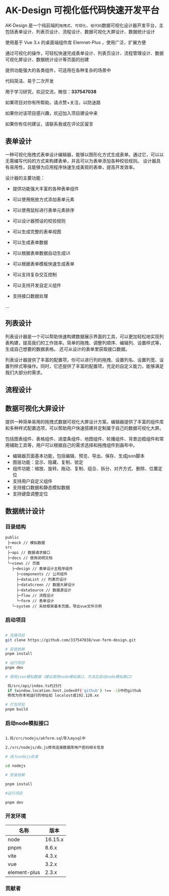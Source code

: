 # AK-Design 可视化低代码快速开发平台

AK-Design 是一个纯前端的`拖拽式`、`可视化`、`低代码`数据可视化设计器开发平台，主包括表单设计、列表页设计、流程设计、数据可视化大屏设计、数据统计设计

使用基于 Vue 3.x 的桌面端组件库 Elemnet-Plus ，使用广泛，扩展方便

通过可视化的操作，可轻松快速完成表单设计、列表页设计、流程管理设计、数据可视化屏设计、数据统计设计等页面的创建

提供功能强大的各类组件，可适用在各种复杂的场景中

代码简洁、易于二次开发

用于学习研究，欢迎交流，微信：**337547038**

如果项目对你有所帮助，请点赞+关注，以防迷路

如果你对该项目感兴趣，欢迎加入项目建设中来

如果你有任何建议，请联系我或在评论区留言

## 表单设计

一种可视化拖拽式表单设计编辑器，能够以图形化方式生成表单。通过它，可以以无需编写代码的方式来构建表单，并且可以为表单添加各种校验规则。
设计器具有易用性，且能够为应用程序快速生成美观的表单，提高开发效率。

设计器的主要功能：

- 提供功能强大丰富的各种表单组件

- 可以使用拖放方式添加表单元素

- 可以使用鼠标进行表单元素排序

- 可以设计器预设的校验规则

- 可以生成完整的表单视图

- 可以生成表单数据

- 可以根据表单数据自动生成UI

- 可以根据表单模板快速生成表单

- 可以支持复杂交互控制

- 可以支持开发自定义组件

- 支持接口数据处理

...

## 列表设计

列表设计器是一个可以帮助快速构建数据展示界面的工具，可以更加轻松地实现列表构建，提高我们的工作效率。简单的拖拽、调整列顺序、编辑列、设置样式等，生成自己想要的数据表格。
还可从设计的表单里获取接口数据。

列表设计器提供了丰富的配置项，你可以进行列的拖拽、设置列名、设置列宽、设置列样式等操作。同时，它还提供了丰富的配置项，充足的自定义能力，能够满足我们大部分的需求。

## 流程设计

## 数据可视化大屏设计

提供一种简单易用的拖拽式数据可视化大屏设计方案。编辑器提供了丰富的组件库和多种样式配置选项，可以帮助用户快速搭建并定制属于自己的数据可视化大屏。

包括图表组件、表格组件、进度条组件、地图组件、轮播组件、背景边框组件和常用辅助工具等，用户可以根据自己的需求选择和拖拽组件到画布中。

- 编辑器页面基本功能，包括编辑、预览、导出、保存、生成json脚本
- 图层功能：显示、隐藏、复制、锁定
- 组件功能：缩放、旋转、拖动、复制、组合、拆分、对齐方式、删除、位置定位
- 支持用户自定义组件
- 支持接口数据和静态模拟数据
- 支持键盘调整定位

## 数据统计设计

### 目录结构

```text
public
 ├─mock // 模拟数据
src
 ├─api // 数据请求接口
 ├─docs // 使用说明文档
 └─views // 页面
   ├─design // 表单设计主程序组件
     ├─components // 公共组件
     ├─dataList // 列表页设计
     ├─dataScreen // 数据大屏设计
     ├─dataSource // 数据源设计
     ├─flow // 流程设计
     └─form // 表单设计
   └─system // 系统框架基本页面，导出vue文件示例
```

### 启动项目

```Bash

# 克隆项目
git clone https://github.com/337547038/vue-form-design.git

# 安装依赖
pnpm install

# 运行项目
pnpm dev

# 使用json模拟数据（建议使用node模拟接口，方法见启动node模拟接口）

 将/src/api/index.ts约25行 
 if (window.location.host.indexOf('github') !== -1)中的github
 修改为你本地运行的地址如 localost或192.128.xx
 
# 打包项目
pnpm build

```

### 启动node模拟接口

```Bash

1.将/src/nodejs/akform.sql导入mysql中

2./src/nodejs/db.js修改连接数据库用户密码相关信息

# 进入nodejs目录

cd nodejs

# 安装依赖

pnpm install

#运行项目

pnpm dev

```

### 开发环境
| 名称           | 版本      |
|--------------|---------|
| node         | 16.15.x |
| pnpm         | 8.6.x   |
| vite         | 4.3.x   |
| vue          | 3.2.x   |
| element-plus | 2.3.x   |

### 贡献者
